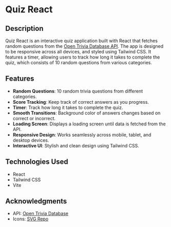 # Quiz React

## Description

Quiz React is an interactive quiz application built with React that fetches random questions from the [Open Trivia Database API](https://opentdb.com/). The app is designed to be responsive across all devices, and styled using Tailwind CSS. It features a timer, allowing users to track how long it takes to complete the quiz, which consists of 10 random questions from various categories.

## Features
- **Random Questions**: 10 random trivia questions from different categories.
- **Score Tracking**: Keep track of correct answers as you progress.
- **Timer**: Track how long it takes to complete the quiz.
- **Smooth Transitions**: Background color of answers changes based on correct or incorrect.
- **Loading Screen**: Displays a loading screen until data is fetched from the API.
- **Responsive Design**: Works seamlessly across mobile, tablet, and desktop devices.
- **Interactive UI**: Stylish and clean design using Tailwind CSS.

## Technologies Used

- React
- Tailwind CSS
- Vite

## Acknowledgments

- API: [Open Trivia Database](https://opentdb.com/)
- Icons: [SVG Repo](https://www.svgrepo.com/)
